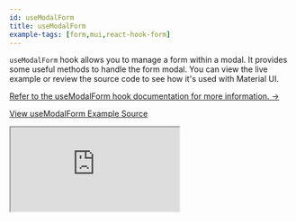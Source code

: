 ```yaml
---
id: useModalForm
title: useModalForm
example-tags: [form,mui,react-hook-form]
---
```


`useModalForm` hook allows you to manage a form within a modal. It provides some useful methods to handle the form modal. You can view the live example or review the source code to see how it's used with Material UI.

[Refer to the useModalForm hook documentation for more information. →](/docs/packages/documentation/react-hook-form/useModalForm/)

[View useModalForm Example Source](https://github.com/refinedev/refine/tree/master/examples/form-muse-modal-antd-form)

<iframe loading="lazy" src="https://stackblitz.com/github/refinedev/refine/tree/master/examples/form-muse-modal-antd-form?embed=1&view=preview&theme=dark&preset=node&ctl=1"
  style={{width: "100%", height:"80vh", border: "0px", borderRadius: "8px", overflow:"hidden"}}
  title="mui-use-modal-form"
  allow="accelerometer; ambient-light-sensor; camera; encrypted-media; geolocation; gyroscope; hid; microphone; midi; payment; usb; vr; xr-spatial-tracking"
  sandbox="allow-forms allow-modals allow-popups allow-presentation allow-same-origin allow-scripts"
></iframe>
